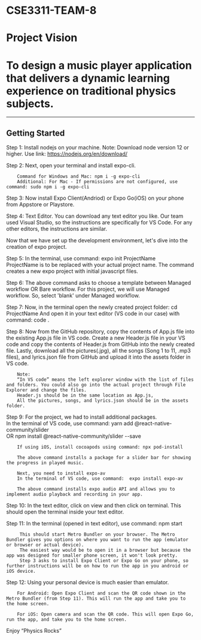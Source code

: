 # CSE3311-TEAM-8

# Project Vision
# To design a music player application that delivers a dynamic learning experience on traditional physics subjects.

-----------------
Getting Started
-----------------
Step 1: Install nodejs on your machine. Note: Download node version 12 or higher. 
        Use link: https://nodejs.org/en/download/  

Step 2: Next, open your terminal and install expo-cli.

        Command for Windows and Mac: npm i -g expo-cli
        Additional: For Mac - If permissions are not configured, use command: sudo npm i -g expo-cli 

Step 3: Now install Expo Client(Andriod) or Expo Go(iOS) on your phone from Appstore or Playstore.  

Step 4: Text Editor. You can download any text editor you like. Our team used Visual Studio, so the instructions are specifically for VS Code. 
        For any other editors, the instructions are similar. 

Now that we have set up the development environment, let's dive into the creation of expo project. 

Step 5: In the terminal, use command: expo init ProjectName  
        ProjectName is to be replaced with your actual project name. The command creates a new expo project with initial javascript files.  

Step 6: The above command asks to choose a template between Managed workflow OR Bare workflow. 
        For this project, we will use Managed workflow. So, select 'blank' under Managed workflow. 
         
Step 7: Now, in the terminal open the newly created project folder: cd ProjectName 
        And open it in your text editor (VS code in our case) with command: code . 

Step 8: Now from the GitHub repository, copy the contents of App.js file into the existing App.js file in VS code.
        Create a new Header.js file in your VS code and copy the contents of Header.js from GitHub into the newly created file.
        Lastly, download all the pictures(.jpg), all the songs (Song 1 to 11, .mp3 files), and lyrics.json file from GitHub and upload it into the assets folder in VS code.
        
        Note:
        “In VS code” means the left explorer window with the list of files and folders. You could also go into the actual project through File Explorer and change the files.
        Header.js should be in the same location as App.js,
        All the pictures, songs, and lyrics.json should be in the assets folder.

Step 9: For the project, we had to install additional packages.  
        In the terminal of VS code, use command: 
        yarn add @react-native-community/slider  
        OR 
        npm install @react-native-community/slider --save 

        If using iOS, install cocoapods using command: npx pod-install
        
        The above command installs a package for a slider bar for showing the progress in played music.  
        
        Next, you need to install expo-av
        In the terminal of VS code, use command:  expo install expo-av
        
        The above command installs expo audio API and allows you to implement audio playback and recording in your app.

Step 10: In the text editor, click on view and then click on terminal. This should open the terminal inside your text editor.  

Step 11: In the terminal (opened in text editor), use command: npm start 

         This should start Metro Bundler on your browser. The Metro Bundler gives you options on where you want to run the app (emulator or browser or actual device).
         The easiest way would be to open it in a browser but because the app was designed for smaller phone screen, it won't look pretty. 
         Step 3 asks to install Expo Client or Expo Go on your phone, so further instructions will be on how to run the app in you android or iOS device.   

Step 12: Using your personal device is much easier than emulator. 

        For Android: Open Expo Client and scan the QR code shown in the Metro Bundler (from Step 11). This will run the app and take you to the home screen.  

        For iOS: Open camera and scan the QR code. This will open Expo Go, run the app, and take you to the home screen.  

 
Enjoy “Physics Rocks”
